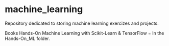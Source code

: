 # machine_learning
Repository dedicated to storing machine learning exercizes and projects. 

Books
Hands-On Machine Learning with Scikit-Learn & TensorFlow = In the Hands-On_ML folder.

